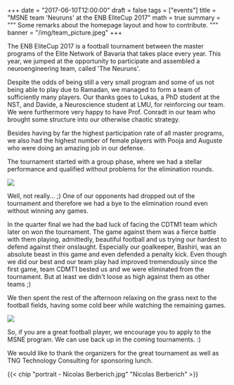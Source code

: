 +++
date = "2017-06-10T12:00:00"
draft = false
tags = ["events"]
title = "MSNE team 'Neuruns' at the ENB EliteCup 2017" 
math = true
summary = """
Some remarks about the homepage layout and how to contribute.
"""
banner = "/img/team_picture.jpeg"
+++


The ENB EliteCup 2017 is a football tournament between the master programs of the Elite Network of Bavaria that takes place every year.
This year, we jumped at the opportunity to participate and assembled a neuroengineering team, called 'The Neuruns'.

Despite the odds of being still a very small program and some of us not being able to play due to Ramadan, we managed to form a team of sufficiently many players. 
Our thanks goes to Lukas, a PhD student at the NST, and ⁠⁠⁠Davide, a Neuroscience student at LMU, for reinforcing our team. 
We were furthermore very happy to have Prof. Conradt in our team who brought some structure into our otherwise chaotic strategy. 

Besides having by far the highest participation rate of all master programs, we also had the highest number of female players with Pooja and Auguste who were doing an amazing job in our defense. 


The tournament started with a group phase, where we had a stellar performance and qualified without problems for the elimination rounds. 

![](/img/football.jpeg)

Well, not really... ;) One of our opponents had dropped out of the tournament and therefore we had a bye to the elimination round even without winning any games. 

In the quarter final we had the bad luck of facing the CDTM1 team which later on won the tournament. The game against them was a fierce battle with them playing, admittedly, beautiful football and us trying our hardest to defend against their onslaught. Especially our goalkeeper, Bashiri, was an absolute beast in this game and even defended a penalty kick.
Even though we did our best and our team play had improved tremendously since the first game, team CDMT1 bested us and we were eliminated from the tournament. 
But at least we didn't loose as high against them as other teams ;) 


We then spent the rest of the afternoon relaxing on the grass next to the football fields, having some cold beer while watching the remaining games. 

![](/img/beer_selfie.jpeg)



So, if you are a great football player, we encourage you to apply to the MSNE program. We can use back up in the coming tournaments. :) 

We would like to thank the organizers for the great tournament as well as TNG Technology Consulting for sponsoring lunch. 


{{< chip "portrait - Nicolas Berberich.jpg" "Nicolas Berberich" >}}